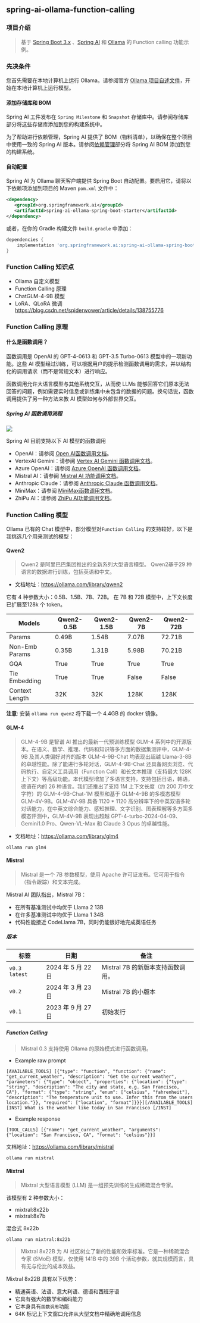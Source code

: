 ## spring-ai-ollama-function-calling

### 项目介绍

> 基于 [Spring Boot 3.x](https://docs.spring.io/spring-boot/index.html) 、[Spring AI](https://docs.spring.io/spring-ai/reference/index.html) 和 [Ollama](https://ollama.com/) 的 Function calling 功能示例。

### 先决条件

您首先需要在本地计算机上运行 Ollama。请参阅官方 [Ollama 项目自述文件](https://github.com/ollama/ollama "Ollama 项目自述文件")，开始在本地计算机上运行模型。

#### 添加存储库和 BOM

Spring AI 工件发布在 `Spring Milestone` 和 `Snapshot` 存储库中。请参阅存储库部分将这些存储库添加到您的构建系统中。

为了帮助进行依赖管理，Spring AI 提供了 BOM（物料清单），以确保在整个项目中使用一致的 Spring AI 版本。请参阅[依赖管理](https://docs.spring.io/spring-ai/reference/getting-started.html#dependency-management "依赖管理")部分将 Spring AI BOM 添加到您的构建系统。

#### 自动配置

Spring AI 为 Ollama 聊天客户端提供 Spring Boot 自动配置。要启用它，请将以下依赖项添加到项目的 Maven `pom.xml` 文件中：

```xml
<dependency>
   <groupId>org.springframework.ai</groupId>
   <artifactId>spring-ai-ollama-spring-boot-starter</artifactId>
</dependency>
```

或者，在你的 Gradle 构建文件 `build.gradle` 中添加：

```groovy
dependencies {
    implementation 'org.springframework.ai:spring-ai-ollama-spring-boot-starter'
}
```

### Function Calling 知识点

- Ollama 自定义模型
- Function Calling 原理
- ChatGLM-4-9B 模型
- LoRA、QLoRA 微调
  https://blog.csdn.net/spiderwower/article/details/138755776

### Function Calling 原理

#### 什么是函数调用？

函数调用是 OpenAI 的 GPT-4-0613 和 GPT-3.5 Turbo-0613 模型中的一项新功能。这些 AI 模型经过训练，可以根据用户的提示检测函数调用的需求，并以结构化的调用请求（而不是常规文本）进行响应。

函数调用允许大语言模型与其他系统交互，从而使 LLMs 能够回答它们原本无法回答的问题，例如需要实时信息或训练集中未包含的数据的问题。换句话说，函数调用提供了另一种方法来教 AI 模型如何与外部世界交互。

##### Spring AI 函数调用流程

![](/function_calling.png)
 
Spring AI 目前支持以下 AI 模型的函数调用

- OpenAI：请参阅 [Open AI函数调用文档](https://docs.spring.io/spring-ai/reference/api/chat/functions/openai-chat-functions.html)。
- VertexAI Gemini：请参阅 [Vertex AI Gemini 函数调用文档](https://docs.spring.io/spring-ai/reference/api/chat/functions/vertexai-gemini-chat-functions.html)。
- Azure OpenAI：请参阅 [Azure OpenAI 函数调用文档](https://docs.spring.io/spring-ai/reference/api/chat/functions/azure-open-ai-chat-functions.html)。
- Mistral AI：请参阅 [Mistral AI 功能调用文档](https://docs.spring.io/spring-ai/reference/api/chat/functions/mistralai-chat-functions.html)。
- Anthropic Claude：请参阅 [Anthropic Claude 函数调用文档](https://docs.spring.io/spring-ai/reference/api/chat/functions/anthropic-chat-functions.html)。
- MiniMax：请参阅 [MiniMax函数调用文档](https://docs.spring.io/spring-ai/reference/api/chat/functions/minimax-chat-functions.html)。
- ZhiPu AI：请参阅 [ZhiPu AI功能调用文档](https://docs.spring.io/spring-ai/reference/api/chat/functions/zhipuai-chat-functions.html)。

### Function Calling 模型

Ollama 已有的 Chat 模型中，部分模型对`Function Calling` 的支持较好，以下是我挑选几个用来测试的模型：

#### Qwen2

> Qwen2 是阿里巴巴集团推出的全新系列大型语言模型。
Qwen2基于29 种语言的数据进行训练，包括英语和中文。

- 文档地址：https://ollama.com/library/qwen2

它有 4 种参数大小：0.5B、1.5B、7B、72B。
在 7B 和 72B 模型中，上下文长度已扩展至128k 个 token。

| Models       | Qwen2-0.5B | Qwen2-1.5B | Qwen2-7B | Qwen2-72B |
|--------------|------------|------------|----------|-----------|
| Params       | 0.49B      | 1.54B      | 7.07B    | 72.71B    |
| Non-Emb Params | 0.35B    | 1.31B      | 5.98B    | 70.21B    |
| GQA          | True       | True       | True     | True      |
| Tie Embedding | True      | True       | False    | False     |
| Context Length | 32K      | 32K        | 128K     | 128K      |

**注意**: 安装 `ollama run qwen2` 将下载一个 4.4GB 的 docker 镜像。

#### GLM-4

> GLM-4-9B 是智谱 AI 推出的最新一代预训练模型 GLM-4 系列中的开源版本。在语义、数学、推理、代码和知识等多方面的数据集测评中，GLM-4-9B 及其人类偏好对齐的版本 GLM-4-9B-Chat 均表现出超越 Llama-3-8B 的卓越性能。除了能进行多轮对话，GLM-4-9B-Chat 还具备网页浏览、代码执行、自定义工具调用（Function Call）和长文本推理（支持最大 128K 上下文）等高级功能。本代模型增加了多语言支持，支持包括日语，韩语，德语在内的 26 种语言。我们还推出了支持 1M 上下文长度（约 200 万中文字符）的 GLM-4-9B-Chat-1M 模型和基于 GLM-4-9B 的多模态模型 GLM-4V-9B。GLM-4V-9B 具备 1120 * 1120 高分辨率下的中英双语多轮对话能力，在中英文综合能力、感知推理、文字识别、图表理解等多方面多模态评测中，GLM-4V-9B 表现出超越 GPT-4-turbo-2024-04-09、Gemini1.0 Pro、Qwen-VL-Max 和 Claude 3 Opus 的卓越性能。

- 文档地址：https://ollama.com/library/glm4

```shell
ollama run glm4
```

#### Mistral

> Mistral 是一个 7B 参数模型，使用 Apache 许可证发布。它可用于指令（指令跟踪）和文本完成。

Mistral AI 团队指出，Mistral 7B：

- 在所有基准测试中均优于 Llama 2 13B
- 在许多基准测试中均优于 Llama 1 34B
- 代码性能接近 CodeLlama 7B，同时仍能很好地完成英语任务

##### 版本

| 标签             | 日期             | 备注                     |
|-----------------|-----------------|------------------------|
| `v0.3` `latest` | 2024 年 5 月 22 日 | Mistral 7B 的新版本支持函数调用。 |
| `v0.2`          | 2024 年 3 月 23 日 | Mistral 7B 的小版本        |
| `v0.1`          | 2023 年 9 月 27 日 | 初始发行                   |

##### Function Calling

> Mistral 0.3 支持使用 Ollama 的原始模式进行函数调用。

- Example raw prompt
```
[AVAILABLE_TOOLS] [{"type": "function", "function": {"name": "get_current_weather", "description": "Get the current weather", "parameters": {"type": "object", "properties": {"location": {"type": "string", "description": "The city and state, e.g. San Francisco, CA"}, "format": {"type": "string", "enum": ["celsius", "fahrenheit"], "description": "The temperature unit to use. Infer this from the users location."}}, "required": ["location", "format"]}}}][/AVAILABLE_TOOLS][INST] What is the weather like today in San Francisco [/INST]
```
- Example response
```
[TOOL_CALLS] [{"name": "get_current_weather", "arguments": {"location": "San Francisco, CA", "format": "celsius"}}]
```

文档地址：https://ollama.com/library/mistral

```shell
ollama run mistral
```

#### Mixtral

> Mixtral 大型语言模型 (LLM) 是一组预先训练的生成稀疏混合专家。

该模型有 2 种参数大小：

- mixtral:8x22b
- mixtral:8x7b

混合式 8x22b

```shell
ollama run mixtral:8x22b
```

> Mixtral 8x22B 为 AI 社区树立了新的性能和效率标准。它是一种稀疏混合专家 (SMoE) 模型，仅使用 141B 中的 39B 个活动参数，就其规模而言，具有无与伦比的成本效益。

Mixtral 8x22B 具有以下优势：

- 精通英语、法语、意大利语、德语和西班牙语
- 它具有强大的数学和编码能力
- 它本身具有`函数调用`功能
- 64K 标记上下文窗口允许从大型文档中精确地调用信息
